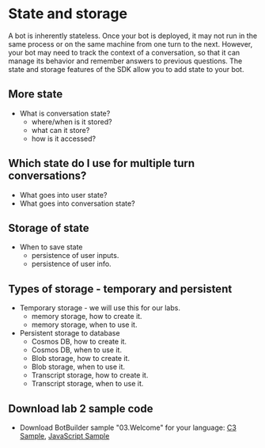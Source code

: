 # State and storage
A bot is inherently stateless. Once your bot is deployed, it may not run in the same process or on the same machine from one turn to the next. However, your bot may need to track the context of a conversation, so that it can manage its behavior and remember answers to previous questions. The state and storage features of the SDK allow you to add state to your bot.

## More state
* What is conversation state? 
  - where/when is it stored?
  - what can it store?
  - how is it accessed?

## Which state do I use for multiple turn conversations?
* What goes into user state?
* What goes into conversation state?

## Storage of state
* When to save state
  - persistence of user inputs.
  - persistence of user info.

## Types of storage - temporary and persistent
* Temporary storage - we will use this for our labs.
  - memory storage, how to create it.
  - memory storage, when to use it.
* Persistent storage to database
  - Cosmos DB, how to create it.
  - Cosmos DB, when to use it. 
  - Blob storage, how to create it.
  - Blob storage, when to use it.
  - Transcript storage, how to create it.
  - Transcript storage, when to use it.
  
 ## Download lab 2 sample code
 * Download BotBuilder sample "03.Welcome" for your language: [C3 Sample](https://aka.ms/bot-welcome-sample-cs), [JavaScript Sample](https://aka.ms/bot-welcome-sample-js)
